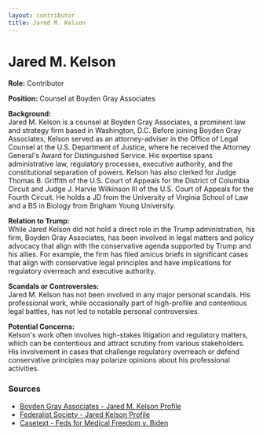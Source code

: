 ```yaml
---
layout: contributor
title: Jared M. Kelson
---
```


# Jared M. Kelson

**Role:** Contributor

**Position:** Counsel at Boyden Gray Associates

**Background:**  
Jared M. Kelson is a counsel at Boyden Gray Associates, a prominent law and strategy firm based in Washington, D.C. Before joining Boyden Gray Associates, Kelson served as an attorney-adviser in the Office of Legal Counsel at the U.S. Department of Justice, where he received the Attorney General's Award for Distinguished Service. His expertise spans administrative law, regulatory processes, executive authority, and the constitutional separation of powers. Kelson has also clerked for Judge Thomas B. Griffith of the U.S. Court of Appeals for the District of Columbia Circuit and Judge J. Harvie Wilkinson III of the U.S. Court of Appeals for the Fourth Circuit. He holds a JD from the University of Virginia School of Law and a BS in Biology from Brigham Young University.

**Relation to Trump:**  
While Jared Kelson did not hold a direct role in the Trump administration, his firm, Boyden Gray Associates, has been involved in legal matters and policy advocacy that align with the conservative agenda supported by Trump and his allies. For example, the firm has filed amicus briefs in significant cases that align with conservative legal principles and have implications for regulatory overreach and executive authority.

**Scandals or Controversies:**  
Jared M. Kelson has not been involved in any major personal scandals. His professional work, while occasionally part of high-profile and contentious legal battles, has not led to notable personal controversies.

**Potential Concerns:**  
Kelson's work often involves high-stakes litigation and regulatory matters, which can be contentious and attract scrutiny from various stakeholders. His involvement in cases that challenge regulatory overreach or defend conservative principles may polarize opinions about his professional activities.

### Sources
- [Boyden Gray Associates - Jared M. Kelson Profile](https://boydengray.com)
- [Federalist Society - Jared Kelson Profile](https://fedsoc.org/contributors/jared-kelson)
- [Casetext - Feds for Medical Freedom v. Biden](https://casetext.com/case/feds-for-med-freedom-v-biden)
